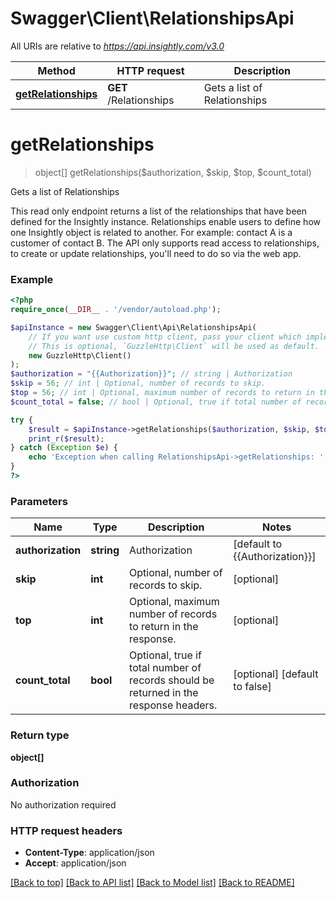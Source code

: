 # Swagger\Client\RelationshipsApi

All URIs are relative to *https://api.insightly.com/v3.0*

Method | HTTP request | Description
------------- | ------------- | -------------
[**getRelationships**](RelationshipsApi.md#getRelationships) | **GET** /Relationships | Gets a list of Relationships


# **getRelationships**
> object[] getRelationships($authorization, $skip, $top, $count_total)

Gets a list of Relationships

This read only endpoint returns a list of the relationships that have been defined for the Insightly instance.            Relationships enable users to define how one Insightly object is related to another.            For example: contact A is a customer of contact B. The API only supports read access to relationships, to create or update            relationships, you'll need to do so via the web app.

### Example
```php
<?php
require_once(__DIR__ . '/vendor/autoload.php');

$apiInstance = new Swagger\Client\Api\RelationshipsApi(
    // If you want use custom http client, pass your client which implements `GuzzleHttp\ClientInterface`.
    // This is optional, `GuzzleHttp\Client` will be used as default.
    new GuzzleHttp\Client()
);
$authorization = "{{Authorization}}"; // string | Authorization
$skip = 56; // int | Optional, number of records to skip.
$top = 56; // int | Optional, maximum number of records to return in the response.
$count_total = false; // bool | Optional, true if total number of records should be returned in the response headers.

try {
    $result = $apiInstance->getRelationships($authorization, $skip, $top, $count_total);
    print_r($result);
} catch (Exception $e) {
    echo 'Exception when calling RelationshipsApi->getRelationships: ', $e->getMessage(), PHP_EOL;
}
?>
```

### Parameters

Name | Type | Description  | Notes
------------- | ------------- | ------------- | -------------
 **authorization** | **string**| Authorization | [default to {{Authorization}}]
 **skip** | **int**| Optional, number of records to skip. | [optional]
 **top** | **int**| Optional, maximum number of records to return in the response. | [optional]
 **count_total** | **bool**| Optional, true if total number of records should be returned in the response headers. | [optional] [default to false]

### Return type

**object[]**

### Authorization

No authorization required

### HTTP request headers

 - **Content-Type**: application/json
 - **Accept**: application/json

[[Back to top]](#) [[Back to API list]](../../README.md#documentation-for-api-endpoints) [[Back to Model list]](../../README.md#documentation-for-models) [[Back to README]](../../README.md)


